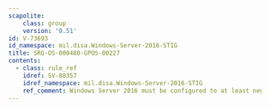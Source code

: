 ```yaml
---
scapolite:
    class: group
    version: '0.51'
id: V-73693
id_namespace: mil.disa.Windows-Server-2016-STIG
title: SRG-OS-000480-GPOS-00227
contents:
  - class: rule_ref
    idref: SV-88357
    idref_namespace: mil.disa.Windows-Server-2016-STIG
    ref_comment: Windows Server 2016 must be configured to at least negotiat ...
---
```


